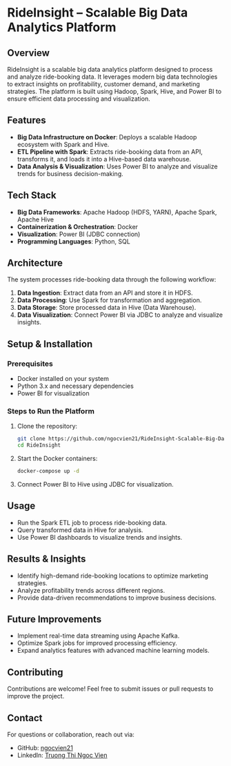 # RideInsight – Scalable Big Data Analytics Platform

## Overview
RideInsight is a scalable big data analytics platform designed to process and analyze ride-booking data. It leverages modern big data technologies to extract insights on profitability, customer demand, and marketing strategies. The platform is built using Hadoop, Spark, Hive, and Power BI to ensure efficient data processing and visualization.

## Features
- **Big Data Infrastructure on Docker**: Deploys a scalable Hadoop ecosystem with Spark and Hive.
- **ETL Pipeline with Spark**: Extracts ride-booking data from an API, transforms it, and loads it into a Hive-based data warehouse.
- **Data Analysis & Visualization**: Uses Power BI to analyze and visualize trends for business decision-making.

## Tech Stack
- **Big Data Frameworks**: Apache Hadoop (HDFS, YARN), Apache Spark, Apache Hive
- **Containerization & Orchestration**: Docker
- **Visualization**: Power BI (JDBC connection)
- **Programming Languages**: Python, SQL

## Architecture
The system processes ride-booking data through the following workflow:
1. **Data Ingestion**: Extract data from an API and store it in HDFS.
2. **Data Processing**: Use Spark for transformation and aggregation.
3. **Data Storage**: Store processed data in Hive (Data Warehouse).
4. **Data Visualization**: Connect Power BI via JDBC to analyze and visualize insights.

## Setup & Installation
### Prerequisites
- Docker installed on your system
- Python 3.x and necessary dependencies
- Power BI for visualization

### Steps to Run the Platform
1. Clone the repository:
   ```sh
   git clone https://github.com/ngocvien21/RideInsight-Scalable-Big-Data-Analytics-Platform.git
   cd RideInsight
   ```
2. Start the Docker containers:
   ```sh
   docker-compose up -d
   ```
3. Connect Power BI to Hive using JDBC for visualization.

## Usage
- Run the Spark ETL job to process ride-booking data.
- Query transformed data in Hive for analysis.
- Use Power BI dashboards to visualize trends and insights.

## Results & Insights
- Identify high-demand ride-booking locations to optimize marketing strategies.
- Analyze profitability trends across different regions.
- Provide data-driven recommendations to improve business decisions.

## Future Improvements
- Implement real-time data streaming using Apache Kafka.
- Optimize Spark jobs for improved processing efficiency.
- Expand analytics features with advanced machine learning models.

## Contributing
Contributions are welcome! Feel free to submit issues or pull requests to improve the project.

## Contact
For questions or collaboration, reach out via:
- GitHub: [ngocvien21](https://github.com/ngocvien21)
- LinkedIn: [Truong Thi Ngoc Vien](https://www.linkedin.com/in/ngocvien21/)

